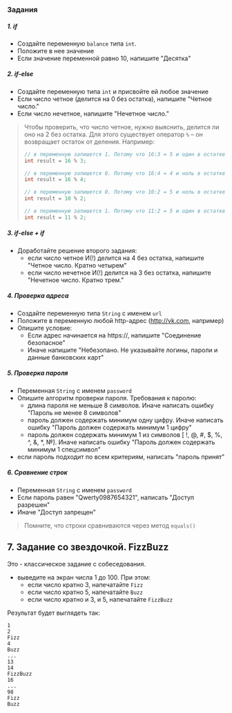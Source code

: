 ### Задания

##### 1. if
- Создайте переменную `balance` типа `int`.
- Положите в нее значение
- Если значение переменной равно 10, напишите "Десятка"

##### 2. if-else
- Создайте переменную типа `int` и присвойте ей любое значение
- Если число четное (делится на 0 без остатка), напишите "Четное число."
- Если число нечетное, напишите "Нечетное число."
> Чтобы проверить, что число четное, нужно выяснить, делится ли оно на 2 без остатка.
> Для этого существует оператор `%` – он возвращает остаток от деления.
> Например:
> ```java
> // в переменную запишется 1. Потому что 16:3 = 5 и один в остатке.
> int result = 16 % 3;  
> 
> // в переменную запишется 0. Потому что 16:4 = 4 и ноль в остатке.
> int result = 16 % 4;
> 
> // в переменную запишется 0. Потому что 10:2 = 5 и ноль в остатке.
> int result = 10 % 2;
> 
> // в переменную запишется 1. Потому что 11:2 = 5 и один в остатке.
> int result = 11 % 2;
> ```

##### 3. if-else + if
- Доработайте решение второго задания:
    - если число четное И(!) делится на 4 без остатка, напишите "Четное число. Кратно четырем"
    - если число нечетное И(!) делится на 3 без остатка, напишите "Нечетное число. Кратно трем."

##### 4. Проверка адреса
- Создайте переменную типа `String` с именем `url`
- Положите в переменную любой http-адрес (http://vk.com, например)
- Опишите условие:
    - Если адрес начинается на https://, напишите "Соединение безопасное"
    - Иначе напишите "Небезопано. Не указывайте логины, пароли и данные банковских карт"

##### 5. Проверка пароля
- Переменная `String` с именем `password`
- Опишите алгоритм проверки пароля. Требования к паролю:
    - длина пароля не меньше 8 символов. Иначе написать ошибку "Пароль не менее 8 символов"
    - пароль должен содержать минимум одну цифру. Иначе написать ошибку "Пароль должен содержать минимум 1 цифру"
    - пароль должен содержать минимум 1 из символов [ !, @, #, $, %, ^, &, *, №]. Иначе написать ошибку "Пароль должен содержать минимум 1 спецсимвол"
- если пароль подходит по всем критериям, написать "пароль принят"

##### 6. Сравнение строк
- Переменная `String` с именем `password`
- Если пароль равен "Qwerty0987654321", написать "Доступ разрешен"
- Иначе "Доступ запрещен"
> Помните, что строки сравниваются через метод `equals()`

## 7. Задание со звездочкой. FizzBuzz
Это - классическое задание с собеседования.
- выведите на экран числа 1 до 100. При этом:
    - если число кратно 3, напечатайте `Fizz`
    - если число кратно 5, напечатайте `Buzz`
    - если число кратно и 3, и 5, напечатайте `FizzBuzz`

Результат будет выглядеть так:
````
1
2
Fizz
4
Buzz
...
13
14
FizzBuzz
16
...
98
Fizz
Buzz
````